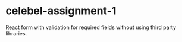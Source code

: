 # celebel-assignment-1
React form with validation for required fields without using third party libraries.
